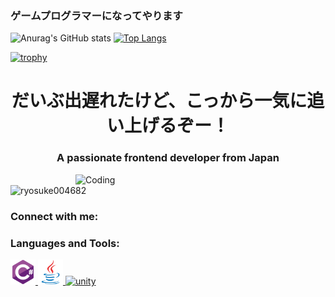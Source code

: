 ### ゲームプログラマーになってやります
![Anurag's GitHub stats](https://github-readme-stats.vercel.app/api?username=Ryosuke004682&show_icons=true&theme=tokyonight)
[![Top Langs](https://github-readme-stats.vercel.app/api/top-langs/?username=Ryosuke004682&layout=compact&theme=tokyonight
)](https://github.com/Ryosuke004682/github-readme-stats)

[![trophy](https://github-profile-trophy.vercel.app/?username=Ryosuke004682&layout=compact&theme=tokyonight)](https://github.com/Ryosuke004682/github-profile-trophy)

<!--
**Ryosuke004682/Ryosuke004682** is a ✨ _special_ ✨ repository because its `README.md` (this file) appears on your GitHub profile.
-->
<h1 align="center">だいぶ出遅れたけど、こっから一気に追い上げるぞー！</h1>
<h3 align="center">A passionate frontend developer from Japan</h3>
<img align="right" alt="Coding" width="400" src="https://www.gamespark.jp/imgs/p/XDbCbghKzVCeRs9WXItNCQoLUAcGBQQDAgEA/125158.jpg?zoom=spacing">

<p align="left"> <img src="https://komarev.com/ghpvc/?username=ryosuke004682&label=Profile%20views&color=0e75b6&style=flat" alt="ryosuke004682" /> </p>

<h3 align="left">Connect with me:</h3>
<p align="left">
</p>

<h3 align="left">Languages and Tools:</h3>
<p align="left"> <a href="https://www.w3schools.com/cs/" target="_blank" rel="noreferrer"> <img src="https://raw.githubusercontent.com/devicons/devicon/master/icons/csharp/csharp-original.svg" alt="csharp" width="40" height="40"/> </a> <a href="https://www.java.com" target="_blank" rel="noreferrer"> <img src="https://raw.githubusercontent.com/devicons/devicon/master/icons/java/java-original.svg" alt="java" width="40" height="40"/> </a> <a href="https://unity.com/" target="_blank" rel="noreferrer"> <img src="https://www.vectorlogo.zone/logos/unity3d/unity3d-icon.svg" alt="unity" width="40" height="40"/> </a> </p>
